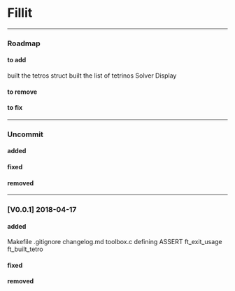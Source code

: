 # Fillit
___
### Roadmap

#### to add
built the tetros struct
built the list of tetrinos
Solver
Display
#### to remove
#### to fix
___
### Uncommit
#### added
#### fixed
#### removed
___

 ### [V0.0.1] 2018-04-17

#### added
Makefile
.gitignore
changelog.md
toolbox.c
defining ASSERT
ft_exit_usage
ft_built_tetro
#### fixed
#### removed